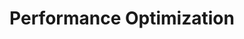 ---
id: performance-optimization
title: Performance Optimization
sidebar_label: Performance Optimization
sidebar_position: 2
tags: [html, best-practices, optimization]
description: In this tutorial, we will learn about performance optimization in HTML.
---